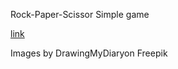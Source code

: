 Rock-Paper-Scissor
Simple game

[link](https://lavitus.github.io/rock-paper-scissors/)

Images by DrawingMyDiaryon Freepik
